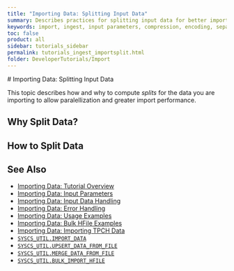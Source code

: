 ```yaml
---
title: "Importing Data: Splitting Input Data"
summary: Describes practices for splitting input data for better import performance.
keywords: import, ingest, input parameters, compression, encoding, separator
toc: false
product: all
sidebar: tutorials_sidebar
permalink: tutorials_ingest_importsplit.html
folder: DeveloperTutorials/Import
---
```

<section>
<div class="TopicContent" data-swiftype-index="true" markdown="1">
# Importing Data: Splitting Input Data

This topic describes how and why to compute *splits* for the data you are importing to allow paralellization and greater import performance.

## Why Split Data?

## How to Split Data


## See Also

*  [Importing Data: Tutorial Overview](tutorials_ingest_importoverview.html)
*  [Importing Data: Input Parameters](tutorials_ingest_importparams.html)
*  [Importing Data: Input Data Handling](tutorials_ingest_importinput.html)
*  [Importing Data: Error Handling](tutorials_ingest_importerrors.html)
*  [Importing Data: Usage Examples](tutorials_ingest_importexamples1.html)
*  [Importing Data: Bulk HFile Examples](tutorials_ingest_importexampleshfile.html)
*  [Importing Data: Importing TPCH Data](tutorials_ingest_importexamplestpch.html)
*  [`SYSCS_UTIL.IMPORT_DATA`](sqlref_sysprocs_importdata.html)
*  [`SYSCS_UTIL.UPSERT_DATA_FROM_FILE`](sqlref_sysprocs_upsertdata.html)
*  [`SYSCS_UTIL.MERGE_DATA_FROM_FILE`](sqlref_sysprocs_mergedata.html)
*  [`SYSCS_UTIL.BULK_IMPORT_HFILE`](sqlref_sysprocs_importhfile.html)

</div>
</section>
